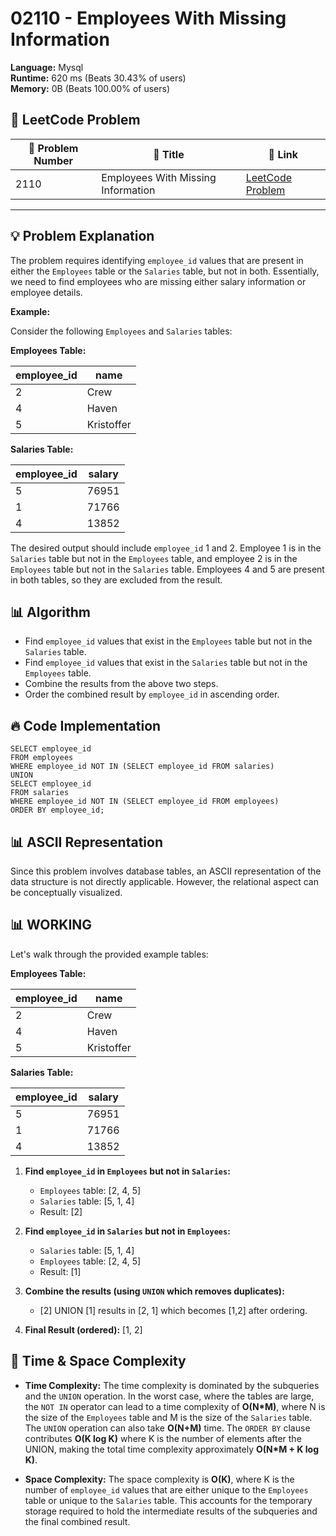 # 02110 - Employees With Missing Information
    
**Language:** Mysql  
**Runtime:** 620 ms (Beats 30.43% of users)  
**Memory:** 0B (Beats 100.00% of users)  

## 📝 **LeetCode Problem**
| 🔢 Problem Number | 📌 Title | 🔗 Link |
|------------------|--------------------------|--------------------------|
| 2110 | Employees With Missing Information | [LeetCode Problem](https://leetcode.com/problems/employees-with-missing-information/) |

---

## 💡 **Problem Explanation**

The problem requires identifying `employee_id` values that are present in either the `Employees` table or the `Salaries` table, but not in both. Essentially, we need to find employees who are missing either salary information or employee details.

**Example:**

Consider the following `Employees` and `Salaries` tables:

**Employees Table:**

| employee_id | name    |
|-------------|---------|
| 2           | Crew    |
| 4           | Haven   |
| 5           | Kristoffer|

**Salaries Table:**

| employee_id | salary |
|-------------|--------|
| 5           | 76951  |
| 1           | 71766  |
| 4           | 13852  |

The desired output should include `employee_id` 1 and 2. Employee 1 is in the `Salaries` table but not in the `Employees` table, and employee 2 is in the `Employees` table but not in the `Salaries` table. Employees 4 and 5 are present in both tables, so they are excluded from the result.

## 📊 **Algorithm**

*   Find `employee_id` values that exist in the `Employees` table but not in the `Salaries` table.
*   Find `employee_id` values that exist in the `Salaries` table but not in the `Employees` table.
*   Combine the results from the above two steps.
*   Order the combined result by `employee_id` in ascending order.

## 🔥 **Code Implementation**

```mysql
SELECT employee_id 
FROM employees
WHERE employee_id NOT IN (SELECT employee_id FROM salaries)
UNION
SELECT employee_id 
FROM salaries
WHERE employee_id NOT IN (SELECT employee_id FROM employees)
ORDER BY employee_id;
```

## 📊 **ASCII Representation**

Since this problem involves database tables, an ASCII representation of the data structure is not directly applicable. However, the relational aspect can be conceptually visualized.

## 📊 **WORKING**

Let's walk through the provided example tables:

**Employees Table:**

| employee_id | name    |
|-------------|---------|
| 2           | Crew    |
| 4           | Haven   |
| 5           | Kristoffer|

**Salaries Table:**

| employee_id | salary |
|-------------|--------|
| 5           | 76951  |
| 1           | 71766  |
| 4           | 13852  |

1.  **Find `employee_id` in `Employees` but not in `Salaries`:**
    *   `Employees` table: \[2, 4, 5]
    *   `Salaries` table: \[5, 1, 4]
    *   Result: \[2]

2.  **Find `employee_id` in `Salaries` but not in `Employees`:**
    *   `Salaries` table: \[5, 1, 4]
    *   `Employees` table: \[2, 4, 5]
    *   Result: \[1]

3.  **Combine the results (using `UNION` which removes duplicates):**
    *   \[2] UNION \[1] results in \[2, 1] which becomes \[1,2] after ordering.

4.  **Final Result (ordered):** \[1, 2]

## 🚀 **Time & Space Complexity**

*   **Time Complexity:** The time complexity is dominated by the subqueries and the `UNION` operation. In the worst case, where the tables are large, the `NOT IN` operator can lead to a time complexity of **O(N\*M)**, where N is the size of the `Employees` table and M is the size of the `Salaries` table. The `UNION` operation can also take **O(N+M)** time. The `ORDER BY` clause contributes **O(K log K)** where K is the number of elements after the UNION, making the total time complexity approximately **O(N\*M + K log K)**.

*   **Space Complexity:** The space complexity is **O(K)**, where K is the number of `employee_id` values that are either unique to the `Employees` table or unique to the `Salaries` table. This accounts for the temporary storage required to hold the intermediate results of the subqueries and the final combined result.
    
